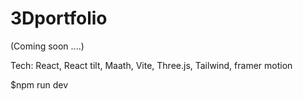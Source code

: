 # 3Dportfolio  

(Coming soon ....)  

Tech: React, React tilt, Maath, Vite, Three.js, Tailwind, framer motion  

$npm run dev  

